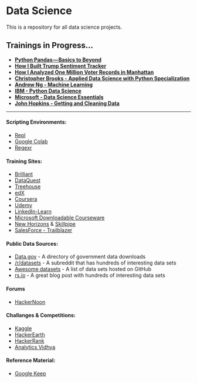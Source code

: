 

# Data Science
This is a repository for all data science projects.


## Trainings in Progress...

  * **[Python Pandas — Basics to Beyond](https://hackernoon.com/python-pandas-tutorial-92018da85a33)**
  * **[How I Built Trump Sentiment Tracker](https://hackernoon.com/how-i-built-trump-sentiment-tracker-355ff87859f9)**
  * **[How I Analyzed One Million Voter Records in Manhattan](https://hackernoon.com/analyzing-one-million-voter-records-in-manhattan-1r2w36u5)**
  * **[Christopher Brooks - Applied Data Science with Python Specialization](https://www.coursera.org/specializations/data-science-python)**
  * **[Andrew Ng - Machine Learning](https://www.coursera.org/learn/machine-learning?utm_source=gg&utm_medium=sem&utm_content=17-DeepLearning-US&campaignid=904733485&adgroupid=54215108588&device=c&keyword=andrew%20ng&matchtype=p&network=g&devicemodel=&adpostion=1t1&creativeid=269507680285&hide_mobile_promo&gclid=CjwKCAiAob3vBRAUEiwAIbs5TnXxr1RA85SMoLPPGblVgf81V6_jG8Dw_Mm3FYxEOO1jQMGKb4kAQRoCfI8QAvD_BwE)**
  * **[IBM - Python Data Science](https://www.edx.org/professional-certificate/python-data-science#program-enrolling-now-section-btn)**
  * **[Microsoft - Data Science Essentials](https://www.edx.org/course/data-science-essentials#!)**
  * **[John Hopkins - Getting and Cleaning Data](https://www.coursera.org/learn/data-cleaning?ranMID=40328&ranEAID=vedj0cWlu2Y&ranSiteID=vedj0cWlu2Y-I0X6ultXjjDeb8FzG58MRw&siteID=vedj0cWlu2Y-I0X6ultXjjDeb8FzG58MRw&utm_content=10&utm_medium=partners&utm_source=linkshare&utm_campaign=vedj0cWlu2Y#syllabus)**

---
#### Scripting Environments:
* [Repl](https://repl.it/repls)
* [Google Colab](https://colab.research.google.com/notebooks/welcome.ipynb)
* [Regexr](https://regexr.com/)

#### Training Sites:
* [Brilliant](https://brilliant.org/)
* [DataQuest](https://app.dataquest.io/dashboard)
* [Treehouse](https://teamtreehouse.com/home)
* [edX](https://courses.edx.org/dashboard)
* [Coursera](https://www.coursera.org/)
* [Udemy](https://www.udemy.com/?utm_source=adwords-brand&utm_medium=udemyads&utm_campaign=NEW-AW-PROS-Branded-Search-World-EN-ENG_._ci__._sl_ENG_._vi__._sd_All_._la_EN_._&tabei=7&utm_term=_._ag_48933380294_._ad_279519253629_._de_c_._dm__._pl__._ti_aud-471790791746:kwd-310556426868_._li_9010076_._pd__._&gclid=Cj0KCQjwn_LrBRD4ARIsAFEQFKu-7YADFzhj74VnC_jfwVYWgzkBiPH_2sjFtPXw2sk38zigvg628gMaAvMNEALw_wcB)
* [LinkedIn-Learn](https://www.linkedin.com/learning/me?u=67944386)
* [Microsoft Downloadable Courseware](https://www.microsoft.com/en-us/learning/companion-moc.aspx)
* [New Horizons](https://lms.nhcms.net/ClassEnrollment/7697308) & [Skillpipe](https://skillpipe.com/#/bookshelf/books?lang=en-GB&authtoken=eyJhbGciOiJIUzI1NiIsInR5cCI6IkpXVCJ9.eyJzdWIiOiI1YWM4YmYyNC0zNjU5LTRjZDYtYjM0NS0wMDcyZTllODgzYTciLCJkdGJzLXNlc3Npb24taWQiOiJlMjVmOWFhYi02ZGFlLTQ3NzktYTA5ZC01ODM3YTE2NzI3M2QiLCJvdmVycmlkZSI6IkZhbHNlIiwibmJmIjoxNTc0NDUyMzk5LCJleHAiOjE1NzQ0ODQ3OTksImlhdCI6MTU3NDQ1MjM5OSwiaXNzIjoiaHR0cDovL3NraWxscGlwZS5jb20iLCJhdWQiOiJodHRwOi8vc2tpbGxwaXBlLmNvbSJ9.EAduruRFytTAFHgM2bl3wdyQ3hhqsqelN-8OLaeaQBI)
* [SalesForce - Trailblazer](https://trailblazer.me/TrailblazerLogin?startURL=%2Fsetup%2Fsecur%2FRemoteAccessAuthorizationPage.apexp%3Fsource%3DCAAAAW7yDHU5ME8wMUkwMDAwMDAwMDA2AAAA3s4unvmC_k2eSi1YflpaJ9_e_sWIWEOFIKZCG6EQbNDhqz_qg88st_7gy55PCPEwX6DMreuRNhEN2y779yXQhOolYO8ENQcyGuOkU6Aelc2Xvojjgic779Sm7UE2oNNrcWD0xObA0uZmLNcpERrIrdS8jRUzDaZ24FHu_2sEKishFroueQv1x_iafXeNjaazIBqRBKPgzD4s15qVPDdtjjlm8AOHBB0o85raeWvqHr2-gyRfVzWd4K7qZWtrF4yW_XxVkx9EQdPP0CIWRz8fjcLO9bvdbRVzjF6NnrPuv8h22bewGJOcigWP4jurrQ4ZUEwBv3Z61hyLhOfKB0G6wkh_yY7yXx3EiScJxl8iFdPkScBqNEOGJ3r1Uh61F_26eyRE97kfPrQFjmn0AapJFI-9BhuBylRU4YwLbre7Vasn8cwQRmhKBdxpVffeZh_I0H93vOQ-4wXX4BOUFmKvSdRAYBCQIzsuxpUhTDtrJ7vwprJDTe2hw3uwh-RwLTtV6SdTfiJw_an9UxyVRdkuDQ027xu5nJ_pKMElXQYqpVLfuxn3lNmLyUYQRxt2LSkBK8tg6I7no7nPZbSQo5JXI28BXo0OmWttNxN1ulpxgVGlAIO618v0SLQipanzS8libxapO3UvZ9ya21-RnppNfzCgHrRQknyAt8K0JoJq30ydQS2doCqGtgV3No3sTfjhTflANRVx5NPwr91Z0NV3oeVL7MY8KG__Iko17MkyDzURkuXmwcWTn7SdIbibIWIAFBHvliLtOlQH3TF5SCoW3EU%253D%26display%3Dpage&display=page&sdtd=1&locale=en_US)

#### Public Data Sources:
* [Data.gov](https://www.data.gov/) - A directory of government data downloads
* [/r/datasets](https://www.reddit.com/r/datasets/) - A subreddit that has hundreds of interesting data sets
* [Awesome datasets](https://github.com/awesomedata/awesome-public-datasets) - A list of data sets hosted on GitHub
* [rs.io](https://rs.io/100-interesting-data-sets-for-statistics/) - A great blog post with hundreds of interesting data sets

#### Forums
* [HackerNoon](https://hackernoon.com/)

#### Challanges & Competitions:
* [Kaggle](https://www.kaggle.com/#)
* [HackerEarth](https://www.hackerearth.com/challenges/)
* [HackerRank](https://www.hackerrank.com/dashboard)
* [Analytics Vidhya](https://courses.analyticsvidhya.com/courses/take/a-comprehensive-learning-path-to-become-a-data-scientist-in-2019/texts/6074914-how-to-setup-your-machine)

#### Reference Material:
* [Google Keep](https://keep.google.com/)
